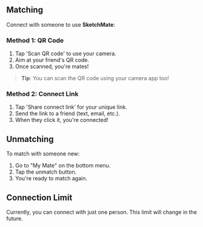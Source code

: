 ## Matching

Connect with someone to use **SketchMate**:

### Method 1: QR Code

1. Tap 'Scan QR code' to use your camera.
2. Aim at your friend's QR code.
3. Once scanned, you're mates!

> **Tip**: You can scan the QR code using your camera app too!

### Method 2: Connect Link

1. Tap 'Share connect link' for your unique link.
2. Send the link to a friend (text, email, etc.).
3. When they click it, you're connected!

## Unmatching

To match with someone new:

1. Go to "My Mate" on the bottom menu.
2. Tap the unmatch button.
3. You're ready to match again.

## Connection Limit

Currently, you can connect with just one person. This limit will change in the future.
